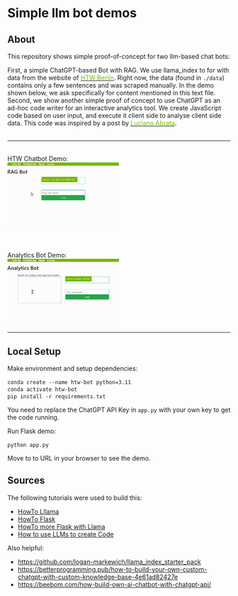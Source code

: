 # Simple llm bot demos

## About

This repository shows simple proof-of-concept for two llm-based chat bots:

 First, a simple ChatGPT-based Bot with RAG. We use llama_index to for with data from the website of  <a href="htw-berlin.de"><font color="#76B900">HTW Berlin</font></a>. Right now, the data (found in `./data`) contains only a few sentences and was scraped manually. In the demo shown below, we ask specifically for content mentioned in this text file.
Second, we show another simple proof of concept to use ChatGPT as an ad-hoc code writer for an interactive analytics tool. We create JavaScript code based on user input, and execute it client side to analyse client side data. This code was inspired by a post by <a href="https://towardsdatascience.com/exploring-data-analysis-via-natural-language-approach-1-224965d1fb16#0ecb"><font color="#76B900">Luciano Abrata</font></a>.
<br><br>

---
<br>
HTW Chatbot Demo:<br>
<img src="./other/anim1.gif" width="50%">

<br><br>
Analytics Bot Demo:<br>
<img src="./other/anim2.gif" width="50%">

---


## Local Setup

Make environment and setup dependencies:
```
conda create --name htw-bot python=3.11
conda activate htw-bot
pip install -r requirements.txt
```

You need to replace the ChatGPT API Key in `app.py` with your own key to get the code running.

Run Flask demo:
```
python app.py
```
Move to to URL in your browser to see the demo.


## Sources

The following tutorials were used to build this:

* [HowTo Lllama](https://bootcamp.uxdesign.cc/a-step-by-step-guide-to-building-a-chatbot-based-on-your-own-documents-with-gpt-2d550534eea5)
* [HowTo Flask](https://codinginfinite.com/chatbot-in-python-flask-tutorial/)
* [HowTo more Flask with Llama](https://gpt-index.readthedocs.io/en/latest/guides/fullstack_app_guide.html#flask-backend)
* [How to use LLMs to create Code](https://towardsdatascience.com/exploring-data-analysis-via-natural-language-approach-1-224965d1fb16#0ecb)

Also helpful:
* https://github.com/logan-markewich/llama_index_starter_pack
* https://betterprogramming.pub/how-to-build-your-own-custom-chatgpt-with-custom-knowledge-base-4e61ad82427e
* https://beebom.com/how-build-own-ai-chatbot-with-chatgpt-api/
